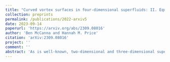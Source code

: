 ```yaml
---
title: "Curved vortex surfaces in four-dimensional superfluids: II. Equal-frequency double rotations"
collection: preprints
permalink: /publications/2022-arxiv5
date: 2023-09-14
paperurl: 'https://arxiv.org/abs/2309.08016'
author: 'Ben McCanna and Hannah M. Price'
citation: 'arXiv:2309.08016'
project: ''
comment: ''
abstract: 'As is well-known, two-dimensional and three-dimensional superfluids under rotation can support topological excitations such as quantized point vortices and line vortices respectively. Recently, we have studied how, in a hypothetical four-dimensional (4D) superfluid, such excitations can be generalised to vortex planes and surfaces. In this paper, we continue our analysis of skewed and curved vortex surfaces based on the 4D Gross-Pitaevskii equation, and show that certain types of such states can be stabilised by equal-frequency double rotations for suitable parameters. This work extends the rich phenomenology of vortex surfaces in 4D, and raises interesting questions about vortex reconnections and the competition between various vortex structures which have no direct analogue in lower dimensions.'
---
```

